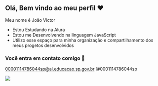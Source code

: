 ## Olá, Bem vindo ao  meu perfil ❤️

Meu nome é João Victor 

- Estou Estudando na Alura
- Estou me Desenvolvendo na linguagem JavaScript
- Utilizo esse espaço para minha organização e compartilhamento dos meus progetos desenvolvidos

### Você entra em contato comigo 📧

00001114786044sp@al.educacao.sp.gov.br
@0001114786044sp


![](https://media1.tenor.com/m/du4ySIzDTb4AAAAC/deadpool-3-splits.gif)






